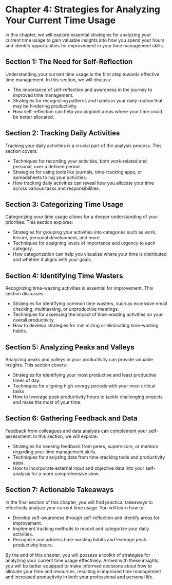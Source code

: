 Chapter 4: Strategies for Analyzing Your Current Time Usage
===========================================================

In this chapter, we will explore essential strategies for analyzing your current time usage to gain valuable insights into how you spend your hours and identify opportunities for improvement in your time management skills.

Section 1: The Need for Self-Reflection
---------------------------------------

Understanding your current time usage is the first step towards effective time management. In this section, we will discuss:

* The importance of self-reflection and awareness in the journey to improved time management.
* Strategies for recognizing patterns and habits in your daily routine that may be hindering productivity.
* How self-reflection can help you pinpoint areas where your time could be better allocated.

Section 2: Tracking Daily Activities
------------------------------------

Tracking your daily activities is a crucial part of the analysis process. This section covers:

* Techniques for recording your activities, both work-related and personal, over a defined period.
* Strategies for using tools like journals, time-tracking apps, or spreadsheets to log your activities.
* How tracking daily activities can reveal how you allocate your time across various tasks and responsibilities.

Section 3: Categorizing Time Usage
----------------------------------

Categorizing your time usage allows for a deeper understanding of your priorities. This section explores:

* Strategies for grouping your activities into categories such as work, leisure, personal development, and more.
* Techniques for assigning levels of importance and urgency to each category.
* How categorization can help you visualize where your time is distributed and whether it aligns with your goals.

Section 4: Identifying Time Wasters
-----------------------------------

Recognizing time-wasting activities is essential for improvement. This section discusses:

* Strategies for identifying common time wasters, such as excessive email checking, multitasking, or unproductive meetings.
* Techniques for assessing the impact of time-wasting activities on your overall productivity.
* How to develop strategies for minimizing or eliminating time-wasting habits.

Section 5: Analyzing Peaks and Valleys
--------------------------------------

Analyzing peaks and valleys in your productivity can provide valuable insights. This section covers:

* Strategies for identifying your most productive and least productive times of day.
* Techniques for aligning high-energy periods with your most critical tasks.
* How to leverage peak productivity hours to tackle challenging projects and make the most of your time.

Section 6: Gathering Feedback and Data
--------------------------------------

Feedback from colleagues and data analysis can complement your self-assessment. In this section, we will explore:

* Strategies for seeking feedback from peers, supervisors, or mentors regarding your time management skills.
* Techniques for analyzing data from time-tracking tools and productivity apps.
* How to incorporate external input and objective data into your self-analysis for a more comprehensive view.

Section 7: Actionable Takeaways
-------------------------------

In the final section of this chapter, you will find practical takeaways to effectively analyze your current time usage. You will learn how to:

* Develop self-awareness through self-reflection and identify areas for improvement.
* Implement tracking methods to record and categorize your daily activities.
* Recognize and address time-wasting habits and leverage peak productivity hours.

By the end of this chapter, you will possess a toolkit of strategies for analyzing your current time usage effectively. Armed with these insights, you will be better equipped to make informed decisions about how to allocate your time and resources, resulting in improved time management and increased productivity in both your professional and personal life.
